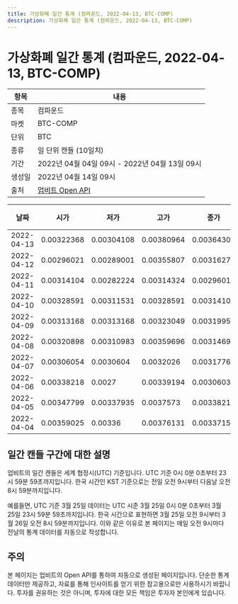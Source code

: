 ```yaml
---
title: 가상화폐 일간 통계 (컴파운드, 2022-04-13, BTC-COMP)
description: 가상화폐 일간 통계 (컴파운드, 2022-04-13, BTC-COMP)
---
```



가상화폐 일간 통계 (컴파운드, 2022-04-13, BTC-COMP)
===

|항목|내용|
|--|--|
|종목|컴파운드|
|마켓|BTC-COMP|
|단위|BTC|
|종류|일 단위 캔들 (10일치)|
|기간|2022년 04월 04일 09시 - 2022년 04월 13일 09시|
|생성일|2022년 04월 14일 09시|
|출처|[업비트 Open API](https://docs.upbit.com)|


|날짜|시가|저가|고가|종가|비고|
|--|--|--|--|--|--|
|2022-04-13|0.00322368|0.00304108|0.00380964|0.00364302|    |
|2022-04-12|0.00296021|0.00289001|0.00355807|0.00316276|    |
|2022-04-11|0.00314104|0.00282224|0.00314324|0.00296019|    |
|2022-04-10|0.00328591|0.00311531|0.00328591|0.00314103|    |
|2022-04-09|0.00313168|0.00313168|0.00323049|0.00319955|    |
|2022-04-08|0.00320898|0.00310983|0.00359696|0.00314697|    |
|2022-04-07|0.00306054|0.0030604|0.0032026|0.0031776|    |
|2022-04-06|0.00338218|0.0027|0.00339194|0.00306039|    |
|2022-04-05|0.00347799|0.00337935|0.0037573|0.00338218|    |
|2022-04-04|0.00359025|0.00336|0.00376131|0.00337157|    |


일간 캔들 구간에 대한 설명
---


업비트의 일간 캔들은 세계 협정시(UTC) 기준입니다. 
UTC 기준 0시 0분 0초부터 23시 59분 59초까지입니다. 
한국 시간인 KST 기준으로는 전일 오전 9시부터 다음날 오전 8시 59분까지입니다. 


예를들면, UTC 기준 3월 25일 데이터는 UTC 시준 3월 25일 0시 0분 0초부터 3월 25일 23시 59분 59초까지입니다. 
한국 시간으로 표현하면 3월 25일 오전 9시부터 3월 26일 오전 8시 59분까지입니다. 
이와 같은 이유로 본 페이지는 매일 오전 9시마다 전날의 통계 데이터를 자동으로 작성합니다. 


주의
---


본 페이지는 업비트의 Open API를 통하여 자동으로 생성된 페이지입니다. 
단순한 통계 데이터만 제공하고, 자료를 통해 인사이트를 얻기 위한 참고용으로만 사용하시기 바랍니다. 
투자를 권유하는 것은 아니며, 투자에 대한 모든 책임은 투자자 본인에게 있습니다. 
